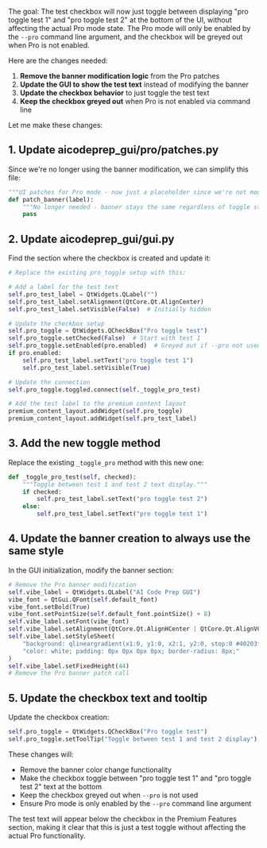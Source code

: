 The goal: The test checkbox will now just toggle between displaying "pro toggle test 1" and "pro toggle test 2" at the bottom of the UI, without affecting the actual Pro mode state. The Pro mode will only be enabled by the `--pro` command line argument, and the checkbox will be greyed out when Pro is not enabled.

Here are the changes needed:

1. **Remove the banner modification logic** from the Pro patches
2. **Update the GUI to show the test text** instead of modifying the banner
3. **Update the checkbox behavior** to just toggle the test text
4. **Keep the checkbox greyed out** when Pro is not enabled via command line

Let me make these changes:

## 1. Update aicodeprep_gui/pro/patches.py

Since we're no longer using the banner modification, we can simplify this file:

```python
"""UI patches for Pro mode - now just a placeholder since we're not modifying the banner."""
def patch_banner(label):
    """No longer needed - banner stays the same regardless of toggle state."""
    pass
```

## 2. Update aicodeprep_gui/gui.py

Find the section where the checkbox is created and update it:

```python
# Replace the existing pro_toggle setup with this:

# Add a label for the test text
self.pro_test_label = QtWidgets.QLabel("")
self.pro_test_label.setAlignment(QtCore.Qt.AlignCenter)
self.pro_test_label.setVisible(False)  # Initially hidden

# Update the checkbox setup
self.pro_toggle = QtWidgets.QCheckBox("Pro toggle test")
self.pro_toggle.setChecked(False)  # Start with test 1
self.pro_toggle.setEnabled(pro.enabled)  # Greyed out if --pro not used
if pro.enabled:
    self.pro_test_label.setText("pro toggle test 1")
    self.pro_test_label.setVisible(True)

# Update the connection
self.pro_toggle.toggled.connect(self._toggle_pro_test)

# Add the test label to the premium content layout
premium_content_layout.addWidget(self.pro_toggle)
premium_content_layout.addWidget(self.pro_test_label)
```

## 3. Add the new toggle method

Replace the existing `_toggle_pro` method with this new one:

```python
def _toggle_pro_test(self, checked):
    """Toggle between test 1 and test 2 text display."""
    if checked:
        self.pro_test_label.setText("pro toggle test 2")
    else:
        self.pro_test_label.setText("pro toggle test 1")
```

## 4. Update the banner creation to always use the same style

In the GUI initialization, modify the banner section:

```python
# Remove the Pro banner modification
self.vibe_label = QtWidgets.QLabel("AI Code Prep GUI")
vibe_font = QtGui.QFont(self.default_font)
vibe_font.setBold(True)
vibe_font.setPointSize(self.default_font.pointSize() + 8)
self.vibe_label.setFont(vibe_font)
self.vibe_label.setAlignment(QtCore.Qt.AlignHCenter | QtCore.Qt.AlignVCenter)
self.vibe_label.setStyleSheet(
    "background: qlineargradient(x1:0, y1:0, x2:1, y2:0, stop:0 #40203f, stop:1 #1f103f); "
    "color: white; padding: 0px 0px 0px 0px; border-radius: 8px;"
)
self.vibe_label.setFixedHeight(44)
# Remove the Pro banner patch call
```

## 5. Update the checkbox text and tooltip

Update the checkbox creation:

```python
self.pro_toggle = QtWidgets.QCheckBox("Pro toggle test")
self.pro_toggle.setToolTip("Toggle between test 1 and test 2 display")
```

These changes will:

- Remove the banner color change functionality
- Make the checkbox toggle between "pro toggle test 1" and "pro toggle test 2" text at the bottom
- Keep the checkbox greyed out when `--pro` is not used
- Ensure Pro mode is only enabled by the `--pro` command line argument

The test text will appear below the checkbox in the Premium Features section, making it clear that this is just a test toggle without affecting the actual Pro functionality.

